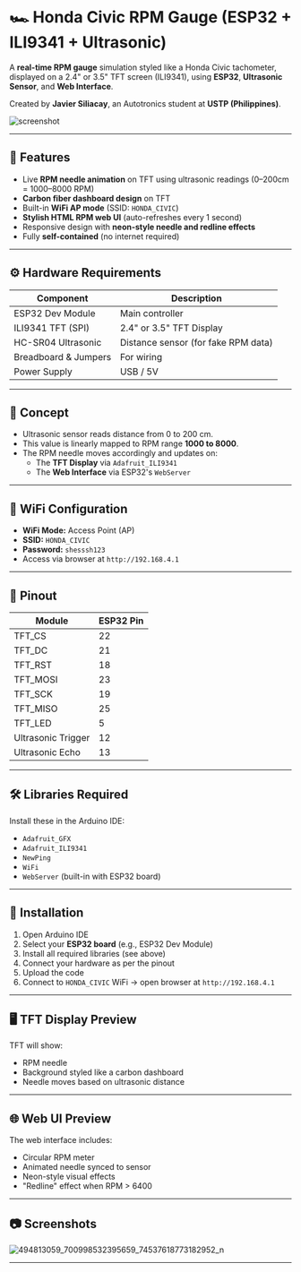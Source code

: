 # 🏎️ Honda Civic RPM Gauge (ESP32 + ILI9341 + Ultrasonic)

A **real-time RPM gauge** simulation styled like a Honda Civic tachometer, displayed on a 2.4" or 3.5" TFT screen (ILI9341), using **ESP32**, **Ultrasonic Sensor**, and **Web Interface**.  

Created by **Javier Siliacay**, an Autotronics student at **USTP (Philippines)**.

![screenshot](https://github.com/javiersiliacay/honda-civic-rpm-gauge/assets/sample.png)

---

## 🚀 Features

- Live **RPM needle animation** on TFT using ultrasonic readings (0–200cm = 1000–8000 RPM)
- **Carbon fiber dashboard design** on TFT
- Built-in **WiFi AP mode** (SSID: `HONDA_CIVIC`)
- **Stylish HTML RPM web UI** (auto-refreshes every 1 second)
- Responsive design with **neon-style needle and redline effects**
- Fully **self-contained** (no internet required)

---

## ⚙️ Hardware Requirements

| Component              | Description                         |
|------------------------|-------------------------------------|
| ESP32 Dev Module       | Main controller                     |
| ILI9341 TFT (SPI)      | 2.4" or 3.5" TFT Display             |
| HC-SR04 Ultrasonic     | Distance sensor (for fake RPM data) |
| Breadboard & Jumpers   | For wiring                          |
| Power Supply           | USB / 5V                            |

---

## 🧠 Concept

- Ultrasonic sensor reads distance from 0 to 200 cm.
- This value is linearly mapped to RPM range **1000 to 8000**.
- The RPM needle moves accordingly and updates on:
  - The **TFT Display** via `Adafruit_ILI9341`
  - The **Web Interface** via ESP32's `WebServer`

---

## 📡 WiFi Configuration

- **WiFi Mode:** Access Point (AP)
- **SSID:** `HONDA_CIVIC`
- **Password:** `shesssh123`
- Access via browser at `http://192.168.4.1`

---

## 🔌 Pinout

| Module            | ESP32 Pin |
|------------------|-----------|
| TFT_CS           | 22        |
| TFT_DC           | 21        |
| TFT_RST          | 18        |
| TFT_MOSI         | 23        |
| TFT_SCK          | 19        |
| TFT_MISO         | 25        |
| TFT_LED          | 5         |
| Ultrasonic Trigger | 12      |
| Ultrasonic Echo    | 13      |

---

## 🛠️ Libraries Required

Install these in the Arduino IDE:
- `Adafruit_GFX`
- `Adafruit_ILI9341`
- `NewPing`
- `WiFi`
- `WebServer` (built-in with ESP32 board)

---

## 🧾 Installation

1. Open Arduino IDE
2. Select your **ESP32 board** (e.g., ESP32 Dev Module)
3. Install all required libraries (see above)
4. Connect your hardware as per the pinout
5. Upload the code
6. Connect to `HONDA_CIVIC` WiFi → open browser at `http://192.168.4.1`

---

## 🖥️ TFT Display Preview

TFT will show:
- RPM needle
- Background styled like a carbon dashboard
- Needle moves based on ultrasonic distance

---

## 🌐 Web UI Preview

The web interface includes:
- Circular RPM meter
- Animated needle synced to sensor
- Neon-style visual effects
- "Redline" effect when RPM > 6400

---

## 📷 Screenshots

![494813059_700998532395659_74537618773182952_n](https://github.com/user-attachments/assets/7bdd3860-975f-417b-95a9-5af698a757e7)


---


